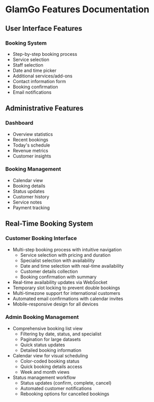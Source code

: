 # GlamGo Features Documentation

## User Interface Features

### Booking System
- Step-by-step booking process
- Service selection
- Staff selection
- Date and time picker
- Additional services/add-ons
- Contact information form
- Booking confirmation
- Email notifications

## Administrative Features

### Dashboard
- Overview statistics
- Recent bookings
- Today's schedule
- Revenue metrics
- Customer insights

### Booking Management
- Calendar view
- Booking details
- Status updates
- Customer history
- Service notes
- Payment tracking

## Real-Time Booking System

### Customer Booking Interface
- Multi-step booking process with intuitive navigation
  - Service selection with pricing and duration
  - Specialist selection with availability
  - Date and time selection with real-time availability
  - Customer details collection
  - Booking confirmation with summary
- Real-time availability updates via WebSocket
- Temporary slot locking to prevent double bookings
- Multi-timezone support for international customers
- Automated email confirmations with calendar invites
- Mobile-responsive design for all devices

### Admin Booking Management
- Comprehensive booking list view
  - Filtering by date, status, and specialist
  - Pagination for large datasets
  - Quick status updates
  - Detailed booking information
- Calendar view for visual scheduling
  - Color-coded booking status
  - Quick booking details access
  - Week and month views
- Status management workflow
  - Status updates (confirm, complete, cancel)
  - Automated customer notifications
  - Rebooking options for cancelled bookings